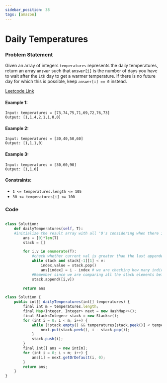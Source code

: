 ```yaml
---
sidebar_position: 38
tags: [amazon]
---
```


# Daily Temperatures

### Problem Statement

Given an array of integers `temperatures` represents the daily temperatures, return an array `answer` such that `answer[i]` is the number of days you have to wait after the `ith` day to get a warmer temperature. If there is no future day for which this is possible, keep `answer[i] == 0` instead.

[Leetcode Link](https://leetcode.com/problems/daily-temperatures)

#### Example 1:

```
Input: temperatures = [73,74,75,71,69,72,76,73]
Output: [1,1,4,2,1,1,0,0]
```

#### Example 2:

```
Input: temperatures = [30,40,50,60]
Output: [1,1,1,0]
```

#### Example 3:

```
Input: temperatures = [30,60,90]
Output: [1,1,0]
```

#### Constraints:

- `1 <= temperatures.length <= 105`
- `30 <= temperatures[i] <= 100`

### Code

```python title="Python Code"

class Solution:
    def dailyTemperatures(self, T):
    #initialize the result array with all '0's considering when there is no bigger temperature
        ans = [0]*len(T)
        stack = []

        for i,v in enumerate(T):
            #check whether current val is greater than the last appended stack value.  We will pop all the elements which is lesser than the current temp
            while stack and stack[-1][1] < v:
                index,value = stack.pop()
                ans[index] = i - index # we are checking how many indices we have crossed since we last have a lesser temperature
            #Remember since we are comparing all the stack elements before inserting,all the stack elements will have temperatures greater than the current value
            stack.append([i,v])

        return ans
```

```jsx title="Java Code"
class Solution {
    public int[] dailyTemperatures(int[] temperatures) {
        final int m = temperatures.length;
        final Map<Integer, Integer> next = new HashMap<>();
        final Stack<Integer> stack = new Stack<>();
        for (int i = 0; i < m; i++) {
            while (!stack.empty() && temperatures[stack.peek()] < temperatures[i]) {
                next.put(stack.peek(), i - stack.pop());
            }
            stack.push(i);
        }
        final int[] ans = new int[m];
        for (int i = 0; i < m; i++) {
            ans[i] = next.getOrDefault(i, 0);
        }
        return ans;
    }
}
```
